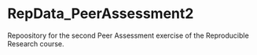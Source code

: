 # RepData_PeerAssessment2
Repoository for the second Peer Assessment exercise of the Reproducible Research course.
